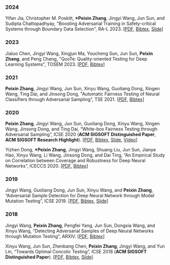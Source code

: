 ### 2024
Yifan Jia, Christopher M. Poskitt, **\*Peixin Zhang**, Jingyi Wang, Jun Sun, and Sudipta Chattopadhyay, "Boosting Adversarial Training in Safety-critical Systems through Boundary Data Selection", RA-L 2023. \[[PDF](http://pxzhang94.github.io/paper/ai_analysis/rast.pdf), [Bibtex](http://pxzhang94.github.io/bibtex/rast.html), [Slide](http://pxzhang94.github.io/slide/icra24.pdf)\]

### 2023
Jialuo Chen, Jingyi Wang, Xingjun Ma, Youcheng Sun, Jun Sun, **Peixin Zhang**, and Peng Cheng, "QuoTe: Quality-oriented Testing for Deep Learning Systems", TOSEM 2023. \[[PDF](http://pxzhang94.github.io/paper/ai_analysis/quote.pdf), [Bibtex](http://pxzhang94.github.io/bibtex/quote.html)\]

### 2021
**Peixin Zhang**, Jingyi Wang, Jun Sun, Xinyu Wang, Guoliang Dong, Xingen Wang, Ting Dai, and Jinsong Dong,
"Automatic Fairness Testing of Neural Classifiers through Adversarial Sampling", TSE 2021. \[[PDF](http://pxzhang94.github.io/paper/ai_analysis/tse_final.pdf), [Bibtex](http://pxzhang94.github.io/bibtex/adf.html)\]

### 2020
**Peixin Zhang**, Jingyi Wang, Jun Sun, Guoliang Dong, Xinyu Wang, Xingen Wang, Jinsong Dong, and Ting Dai, “White-box Fairness Testing through Adversarial Sampling”, ICSE 2020 (**ACM SIGSOFT Distinguished Paper**, **ACM SIGSOFT Research Highlight**). \[[PDF](http://pxzhang94.github.io/paper/ai_analysis/icse2020.pdf), [Bibtex](http://pxzhang94.github.io/bibtex/fairness_testing.html), [Slide](http://pxzhang94.github.io/slide/icse20.pdf), [Video](http://pxzhang94.github.io/video/icse20.mp4)\]

Yizhen Dong, **\*Peixin Zhang**, Jingyi Wang, Shuang Liu, Jun Sun, Jianye Hao, Xinyu Wang, Li Wang, Jinsong Dong, and Dai Ting, “An Empirical Study on Correlation between Coverage and Robustness for Deep Neural Networks”, ICECCS 2020. \[[PDF](http://pxzhang94.github.io/paper/ai_analysis/coverage_robustness.pdf), [Bibtex](http://pxzhang94.github.io/bibtex/coverage_robustness.html)\]

### 2019
Jingyi Wang, Guoliang Dong, Jun Sun, Xinyu Wang, and **Peixin Zhang**, “Adversarial Sample Detection for Deep Neural Network through Model Mutation Testing”, ICSE 2019. \[[PDF](http://pxzhang94.github.io/paper/ai_analysis/icse2019.pdf), [Bibtex](http://pxzhang94.github.io/bibtex/model_mutation.html), [Slide](http://pxzhang94.github.io/slide/icse19.pdf)\]

### 2018
Jingyi Wang, **Peixin Zhang**, Pengfei Yang, Jun Sun, Dongxia Wang, and Xinyu Wang, “Detecting Adversarial Samples of Deep Neural Networks through Mutation Testing”, ARXIV. \[[PDF](http://pxzhang94.github.io/paper/ai_analysis/input_mutation.pdf), [Bibtex](http://pxzhang94.github.io/bibtex/input_mutation.html)\]

Xinyu Wang, Jun Sun, Zhenbang Chen, **Peixin Zhang**, Jingyi Wang, and Yun Lin, “Towards Optimal Concolic Testing”, ICSE 2018 (**ACM SIGSOFT Distinguished Paper**). \[[PDF](http://pxzhang94.github.io/paper/concolic_testing/icse2018.pdf), [Bibtex](http://pxzhang94.github.io/bibtex/optimal_concolic.html), [Slide](http://pxzhang94.github.io/slide/icse18.pdf)\]



